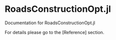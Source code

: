 # RoadsConstructionOpt.jl

Documentation for RoadsConstructionOpt.jl

For details please go to the [Reference] section.
